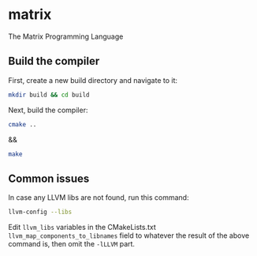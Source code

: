# matrix
The Matrix Programming Language

## Build the compiler

First, create a new build directory and navigate to it:

```sh
mkdir build && cd build
```

Next, build the compiler:

```sh
cmake ..
```

&&

```sh
make
```

## Common issues

In case any LLVM libs are not found, run this command:

```sh
llvm-config --libs
```

Edit `llvm_libs` variables in the CMakeLists.txt `llvm_map_components_to_libnames` field to whatever the result of the above command is, then omit the `-lLLVM` part.


